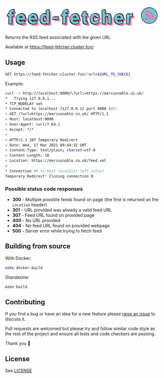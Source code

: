 ![feed-fetcher](logo.png)

Returns the RSS feed associated with the given URL

Available at https://feed-fetcher.cluster.fun/

## Usage

```sh
GET https://feed-fetcher.cluster.fun/?url=${URL_TO_CHECK}
```

Example:

```sh
curl -v http://localhost:8000/\?url\=https://marcusnoble.co.uk/
*   Trying 127.0.0.1...
* TCP_NODELAY set
* Connected to localhost (127.0.0.1) port 8000 (#0)
> GET /?url=https://marcusnoble.co.uk/ HTTP/1.1
> Host: localhost:8000
> User-Agent: curl/7.64.1
> Accept: */*
>
< HTTP/1.1 307 Temporary Redirect
< Date: Wed, 17 Mar 2021 09:44:32 GMT
< Content-Type: text/plain; charset=utf-8
< Content-Length: 18
< Location: https://marcusnoble.co.uk/feed.xml
<
* Connection #0 to host localhost left intact
Temporary Redirect* Closing connection 0
```

### Possible status code responses

* **300** - Multiple possible feeds found on page (the first is returned on the `Location` header)
* **301** - URL provided was already a valid feed URL
* **307** - Feed URL found on provided page
* **400** - No URL provided
* **404** - No feed URL found on provided webpage
* **500** - Server error while trying to fetch feed

## Building from source

With Docker:

```sh
make docker-build
```

Standalone:

```sh
make build
```

## Contributing

If you find a bug or have an idea for a new feature please [raise an issue](issues/new) to discuss it.

Pull requests are welcomed but please try and follow similar code style as the rest of the project and ensure all tests and code checkers are passing.

Thank you 💛

## License

See [LICENSE](LICENSE)

